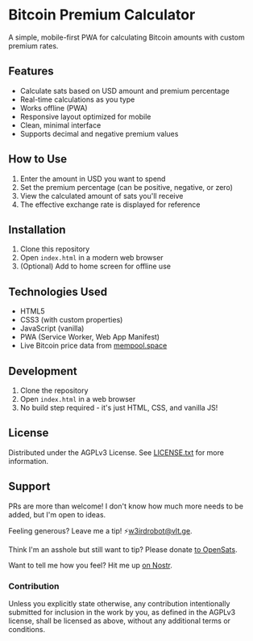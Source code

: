 # Bitcoin Premium Calculator

A simple, mobile-first PWA for calculating Bitcoin amounts with custom premium rates.

## Features

- Calculate sats based on USD amount and premium percentage
- Real-time calculations as you type
- Works offline (PWA)
- Responsive layout optimized for mobile
- Clean, minimal interface
- Supports decimal and negative premium values

## How to Use

1. Enter the amount in USD you want to spend
2. Set the premium percentage (can be positive, negative, or zero)
3. View the calculated amount of sats you'll receive
4. The effective exchange rate is displayed for reference

## Installation

1. Clone this repository
2. Open `index.html` in a modern web browser
3. (Optional) Add to home screen for offline use

## Technologies Used

- HTML5
- CSS3 (with custom properties)
- JavaScript (vanilla)
- PWA (Service Worker, Web App Manifest)
- Live Bitcoin price data from [mempool.space](https://mempool.space/)

## Development

1. Clone the repository
2. Open `index.html` in a web browser
3. No build step required - it's just HTML, CSS, and vanilla JS!

## License

Distributed under the AGPLv3 License. See [LICENSE.txt](./LICENSE.txt) for more information.

## Support

PRs are more than welcome! I don't know how much more needs to be added, but I'm open to ideas.

Feeling generous? Leave me a tip! ⚡️w3irdrobot@vlt.ge.

Think I'm an asshole but still want to tip? Please donate [to OpenSats](https://opensats.org/).

Want to tell me how you feel? Hit me up [on Nostr](https://njump.me/rob@w3ird.tech).

### Contribution

Unless you explicitly state otherwise, any contribution intentionally submitted
for inclusion in the work by you, as defined in the AGPLv3 license, shall
be licensed as above, without any additional terms or conditions.
